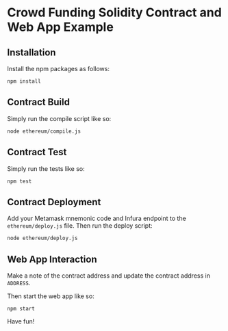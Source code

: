 # Crowd Funding Solidity Contract and Web App Example

## Installation

Install the npm packages as follows:

```
npm install
```

## Contract Build

Simply run the compile script like so:

```
node ethereum/compile.js
```

## Contract Test

Simply run the tests like so:

```
npm test
```

## Contract Deployment

Add your Metamask mnemonic code and Infura endpoint to the `ethereum/deploy.js` file. Then run the deploy script:

```
node ethereum/deploy.js
```

## Web App Interaction

Make a note of the contract address and update the contract address in `ADDRESS`.

Then start the web app like so:

```
npm start
```

Have fun!